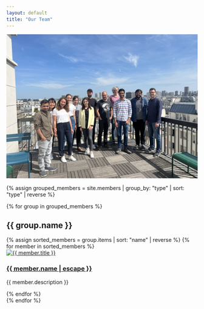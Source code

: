 ```yaml
---
layout: default
title: "Our Team"
---
```


<div class="bandeau">
  <img src="./assets/images/people/lab_photo.jpg" class="patchwork-img" alt="Image 1">
  <!-- You can add more images or repeat the same ones multiple times -->
</div>

{% assign grouped_members = site.members | group_by: "type" | sort: "type" | reverse %}

<!-- <div class="people-gallery"> -->
<!--   {% for group in grouped_members %} -->
<!--     <h2>{{ group.name }}</h2> -->
<!--     <div class="position-group"> -->
<!--       <div class="people-gallery-row"> -->
<!--         {% assign sorted_members = group.items | sort: "name" | reverse %} -->
<!--         {% for member in sorted_members %} -->
<!--           <div class="people-gallery-item"> -->
<!--             <img src="{{ member.image }}" alt="{{ member.title }}" class="people-gallery-photo"> -->
<!--             <div class="people-gallery-info"> -->
<!--               <h3>{{ member.name }}</h3> -->
<!--               <\!-- <p>{{ member.email }}</p> -\-> -->
<!--               <p>{{ member.content }}</p> -->
<!--             </div> -->
<!--           </div> -->
<!--         {% endfor %} -->
<!--       </div> -->
<!--     </div> -->
<!--   {% endfor %} -->
<!-- </div> -->

<div class="people-gallery">
  {% for group in grouped_members %}
    <h2>{{ group.name }}</h2>
    <div class="topic-group">
      <div class="people-gallery-row">
        {% assign sorted_members = group.items | sort: "name" | reverse %}
        {% for member in sorted_members %}
          <div class="people-gallery-item">
          <div class="gallery-info">
            <a class="research-link" href="{{ member.url | relative_url }}">
            <img src="{{ member.image }}" alt="{{ member.title }}" class="people-gallery-photo">
              <h3>{{ member.name | escape }}</h3>
            </a>
            <p>{{ member.description }}</p>
          </div>
          </div>
        {% endfor %}
      </div>
    </div>
  {% endfor %}
</div>

